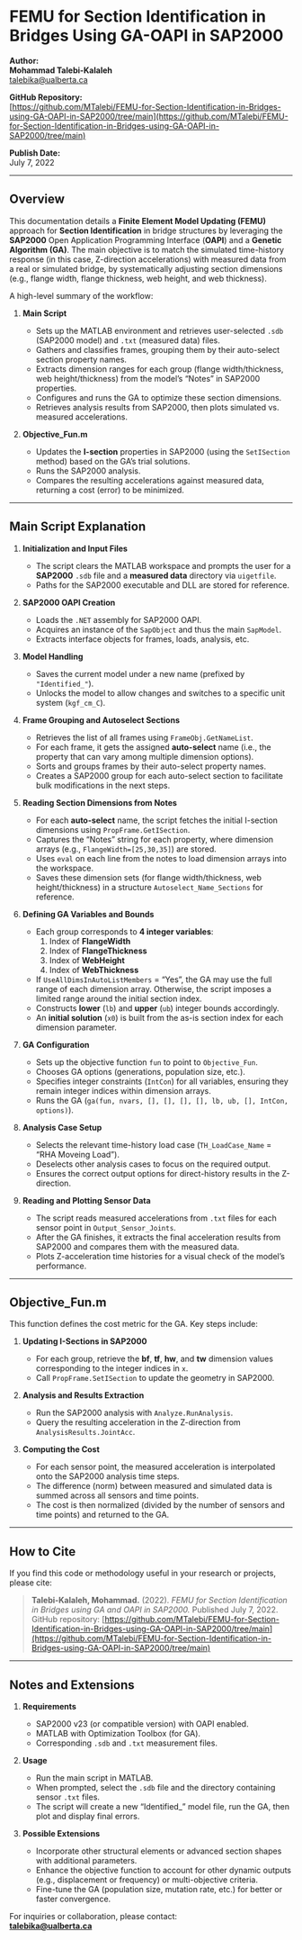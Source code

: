 # FEMU for Section Identification in Bridges Using GA-OAPI in SAP2000

**Author:**  
**Mohammad Talebi-Kalaleh**  
<talebika@ualberta.ca>

**GitHub Repository:**  
[https://github.com/MTalebi/FEMU-for-Section-Identification-in-Bridges-using-GA-OAPI-in-SAP2000/tree/main](https://github.com/MTalebi/FEMU-for-Section-Identification-in-Bridges-using-GA-OAPI-in-SAP2000/tree/main)

**Publish Date:**  
July 7, 2022

---

## Overview

This documentation details a **Finite Element Model Updating (FEMU)** approach for **Section Identification** in bridge structures by leveraging the **SAP2000** Open Application Programming Interface (**OAPI**) and a **Genetic Algorithm (GA)**. The main objective is to match the simulated time-history response (in this case, Z-direction accelerations) with measured data from a real or simulated bridge, by systematically adjusting section dimensions (e.g., flange width, flange thickness, web height, and web thickness).

A high-level summary of the workflow:

1. **Main Script**  
   - Sets up the MATLAB environment and retrieves user-selected `.sdb` (SAP2000 model) and `.txt` (measured data) files.  
   - Gathers and classifies frames, grouping them by their auto-select section property names.  
   - Extracts dimension ranges for each group (flange width/thickness, web height/thickness) from the model’s “Notes” in SAP2000 properties.  
   - Configures and runs the GA to optimize these section dimensions.  
   - Retrieves analysis results from SAP2000, then plots simulated vs. measured accelerations.

2. **Objective_Fun.m**  
   - Updates the **I-section** properties in SAP2000 (using the `SetISection` method) based on the GA’s trial solutions.  
   - Runs the SAP2000 analysis.  
   - Compares the resulting accelerations against measured data, returning a cost (error) to be minimized.

---

## Main Script Explanation

1. **Initialization and Input Files**  
   - The script clears the MATLAB workspace and prompts the user for a **SAP2000** `.sdb` file and a **measured data** directory via `uigetfile`.  
   - Paths for the SAP2000 executable and DLL are stored for reference.

2. **SAP2000 OAPI Creation**  
   - Loads the `.NET` assembly for SAP2000 OAPI.  
   - Acquires an instance of the `SapObject` and thus the main `SapModel`.  
   - Extracts interface objects for frames, loads, analysis, etc.

3. **Model Handling**  
   - Saves the current model under a new name (prefixed by `"Identified_"`).  
   - Unlocks the model to allow changes and switches to a specific unit system (`kgf_cm_C`).

4. **Frame Grouping and Autoselect Sections**  
   - Retrieves the list of all frames using `FrameObj.GetNameList`.  
   - For each frame, it gets the assigned **auto-select** name (i.e., the property that can vary among multiple dimension options).  
   - Sorts and groups frames by their auto-select property names.  
   - Creates a SAP2000 group for each auto-select section to facilitate bulk modifications in the next steps.

5. **Reading Section Dimensions from Notes**  
   - For each **auto-select** name, the script fetches the initial I-section dimensions using `PropFrame.GetISection`.  
   - Captures the “Notes” string for each property, where dimension arrays (e.g., `FlangeWidth=[25,30,35]`) are stored.  
   - Uses `eval` on each line from the notes to load dimension arrays into the workspace.  
   - Saves these dimension sets (for flange width/thickness, web height/thickness) in a structure `Autoselect_Name_Sections` for reference.

6. **Defining GA Variables and Bounds**  
   - Each group corresponds to **4 integer variables**:  
     1. Index of **FlangeWidth**  
     2. Index of **FlangeThickness**  
     3. Index of **WebHeight**  
     4. Index of **WebThickness**  
   - If `UseAllDimsInAutoListMembers` = “Yes”, the GA may use the full range of each dimension array. Otherwise, the script imposes a limited range around the initial section index.  
   - Constructs **lower** (`lb`) and **upper** (`ub`) integer bounds accordingly.  
   - An **initial solution** (`x0`) is built from the as-is section index for each dimension parameter.

7. **GA Configuration**  
   - Sets up the objective function `fun` to point to `Objective_Fun`.  
   - Chooses GA options (generations, population size, etc.).  
   - Specifies integer constraints (`IntCon`) for all variables, ensuring they remain integer indices within dimension arrays.  
   - Runs the GA (`ga(fun, nvars, [], [], [], [], lb, ub, [], IntCon, options)`).

8. **Analysis Case Setup**  
   - Selects the relevant time-history load case (`TH_LoadCase_Name` = “RHA Moveing Load”).  
   - Deselects other analysis cases to focus on the required output.  
   - Ensures the correct output options for direct-history results in the Z-direction.

9. **Reading and Plotting Sensor Data**  
   - The script reads measured accelerations from `.txt` files for each sensor point in `Output_Sensor_Joints`.  
   - After the GA finishes, it extracts the final acceleration results from SAP2000 and compares them with the measured data.  
   - Plots Z-acceleration time histories for a visual check of the model’s performance.

---

## Objective_Fun.m

This function defines the cost metric for the GA. Key steps include:

1. **Updating I-Sections in SAP2000**  
   - For each group, retrieve the **bf**, **tf**, **hw**, and **tw** dimension values corresponding to the integer indices in `x`.  
   - Call `PropFrame.SetISection` to update the geometry in SAP2000.

2. **Analysis and Results Extraction**  
   - Run the SAP2000 analysis with `Analyze.RunAnalysis`.  
   - Query the resulting acceleration in the Z-direction from `AnalysisResults.JointAcc`.

3. **Computing the Cost**  
   - For each sensor point, the measured acceleration is interpolated onto the SAP2000 analysis time steps.  
   - The difference (norm) between measured and simulated data is summed across all sensors and time points.  
   - The cost is then normalized (divided by the number of sensors and time points) and returned to the GA.

---

## How to Cite

If you find this code or methodology useful in your research or projects, please cite:

> **Talebi-Kalaleh, Mohammad.** (2022). *FEMU for Section Identification in Bridges using GA and OAPI in SAP2000.* Published July 7, 2022. GitHub repository: [https://github.com/MTalebi/FEMU-for-Section-Identification-in-Bridges-using-GA-OAPI-in-SAP2000/tree/main](https://github.com/MTalebi/FEMU-for-Section-Identification-in-Bridges-using-GA-OAPI-in-SAP2000/tree/main)

---

## Notes and Extensions

1. **Requirements**  
   - SAP2000 v23 (or compatible version) with OAPI enabled.  
   - MATLAB with Optimization Toolbox (for GA).  
   - Corresponding `.sdb` and `.txt` measurement files.

2. **Usage**  
   - Run the main script in MATLAB.  
   - When prompted, select the `.sdb` file and the directory containing sensor `.txt` files.  
   - The script will create a new “Identified_” model file, run the GA, then plot and display final errors.

3. **Possible Extensions**  
   - Incorporate other structural elements or advanced section shapes with additional parameters.  
   - Enhance the objective function to account for other dynamic outputs (e.g., displacement or frequency) or multi-objective criteria.  
   - Fine-tune the GA (population size, mutation rate, etc.) for better or faster convergence.

For inquiries or collaboration, please contact:  
**talebika@ualberta.ca**
